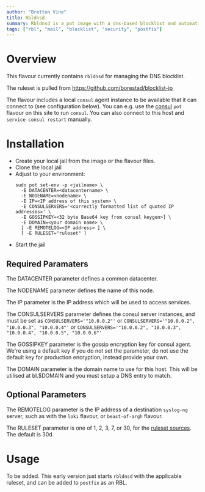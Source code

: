 ```yaml
---
author: "Bretton Vine"
title: Rbldnsd
summary: Rbldnsd is a pot image with a dns-based blocklist and automatic rules updating from github public rulesets.
tags: ["rbl", "mail", "blocklist", "security", "postfix"]
---
```


# Overview

This flavour currently contains ```rbldnsd``` for managing the DNS blocklist.

The ruleset is pulled from https://github.com/borestad/blocklist-ip

The flavour includes a local ```consul``` agent instance to be available that it can connect to (see configuration below). You can e.g. use the [consul](https://potluck.honeyguide.net/blog/consul/) ```pot``` flavour on this site to run ```consul```. You can also connect to this host and ```service consul restart``` manually.

# Installation

* Create your local jail from the image or the flavour files.
* Clone the local jail
* Adjust to your environment:
  ```
  sudo pot set-env -p <jailname> \
    -E DATACENTER=<datacentername> \
    -E NODENAME=<nodename> \
    -E IP=<IP address of this system> \
    -E CONSULSERVERS='<correctly formatted list of quoted IP addresses>' \
    -E GOSSIPKEY=<32 byte Base64 key from consul keygen>] \
    -E DOMAIN=<your domain name> \
    [ -E REMOTELOG=<IP address> ] \
    [ -E RULESET="ruleset" ]

  ```
* Start the jail

## Required Paramaters
The DATACENTER parameter defines a common datacenter.

The NODENAME parameter defines the name of this node.

The IP parameter is the IP address which will be used to access services.

The CONSULSERVERS parameter defines the consul server instances, and must be set as ```CONSULSERVERS='"10.0.0.2"'``` or ```CONSULSERVERS='"10.0.0.2", "10.0.0.3", "10.0.0.4"'``` or ```CONSULSERVERS='"10.0.0.2", "10.0.0.3", "10.0.0.4", "10.0.0.5", "10.0.0.6"'```

The GOSSIPKEY parameter is the gossip encryption key for consul agent. We're using a default key if you do not set the parameter, do not use the default key for production encryption, instead provide your own.

The DOMAIN parameter is the domain name to use for this host. This will be utilised at bl.$DOMAIN and you must setup a DNS entry to match.

## Optional Parameters

The REMOTELOG parameter is the IP address of a destination ```syslog-ng``` server, such as with the ```loki``` flavour, or ```beast-of-argh``` flavour.

The RULESET parameter is one of 1, 2, 3, 7, or 30, for the [ruleset sources](https://github.com/borestad/blocklist-ip). The default is 30d.

# Usage

To be added. This early version just starts `rbldnsd` with the applicable ruleset, and can be added to `postfix` as an RBL.
